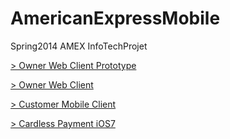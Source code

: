 AmericanExpressMobile
=====================


Spring2014 AMEX InfoTechProjet


[ > Owner Web Client Prototype](https://github.com/alexchonglian/AmexOwnerWebClientDemo)

[ > Owner Web Client](https://github.com/alexchonglian/AmexOwnerWebClient)

[ > Customer Mobile Client](https://github.com/alexchonglian/AmexCustomerMobileClient)

[ > Cardless Payment iOS7](https://github.com/alexchonglian/AmexCardlessiOS7)
